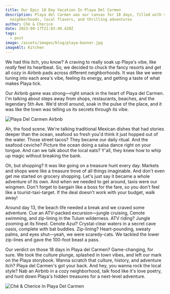 ```yaml
---
title: Our Epic 18 Day Vacation In Playa Del Carmen
description: Playa del Carmen was our canvas for 18 days, filled with vibrant
  neighborhoods, local flavors, and thrilling adventures
author: Ché & Cherice
date: 2023-09-17T21:03:49.420Z
tags:
  - post
image: /assets/images/blog/playa-banner.jpg
imageAlt: Kitchen
---
```


We had this itch, you know? A craving to really soak up Playa's vibe, like _really_ feel its heartbeat. So, we decided to chuck the fancy resorts and get all cozy in Airbnb pads across different neighborhoods. It was like we were tuning into each area's vibe, feeling its energy, and getting a taste of what makes Playa tick.

Our Airbnb game was strong—right smack in the heart of Playa del Carmen. I'm talking about steps away from shops, restaurants, beaches, and the legendary 5th Ave. We'd stroll around, soak in the pulse of the place, and it was like the town was telling us its secrets through its vibe.

![Playa Del Carmen Airbnb](/assets/images/blog/playa-interior.png)

Ah, the food scene. We're talking traditional Mexican dishes that had stories deeper than the ocean, seafood so fresh you'd think it just hopped out of the water. Those street tacos? They became our daily ritual. And the seafood ceviche? Picture the ocean doing a salsa dance right on your tongue. And can we talk about the local eats? Y'all, they knew how to whip up magic without breaking the bank.

Oh, but shopping? It was like going on a treasure hunt every day. Markets and shops were like a treasure trove of all things imaginable. And don't even get me started on grocery shopping. Let's just say it became a whole adventure of its own. And when we needed to get around, taxis were our wingmen. Don't forget to bargain like a boss for the fare, so you don't feel like a tourist-taxi-target. If the deal doesn't work with your budget, walk away!

Around day 13, the beach life needed a break and we craved some adventure. Cue an ATV-packed excursion—jungle cruising, Cenote swimming, and zip-lining in the Tulum wilderness. ATV riding? Jungle zooming at its finest. Cenote Azul? Crystal-clear waters in a secret cave oasis, complete with bat buddies. Zip-lining? Heart-pounding, sweaty palms, and eyes shut—yeah, we were scaredy-cats. We tackled the lower zip-lines and gave the 100-foot beast a pass.

Our verdict on those 18 days in Playa del Carmen? Game-changing, for sure. We took the culture plunge, splashed in town vibes, and left our mark on the Playa storybook. Wanna scratch that culture, history, and adventure itch? Playa del Carmen's got your back. And hey, you wanna rock the local style? Nab an Airbnb in a cozy neighborhood, talk food like it's love poetry, and hunt down Playa's hidden treasures for a next-level adventure.

![Ché & Cherice In Playa Del Carmen](/assets/images/blog/playa-interior-end.png)

